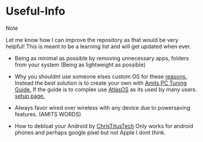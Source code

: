 # Useful-Info

> [!NOTE]
> Let me know how I can improve the repository as that would be very helpful! 
> This is meant to be a learning list and will get updated when ever.

- Being as minimal as possible by removing unnecessary apps, folders from your system (Being as lightweight as possible)

- Why you shouldnt use someone elses custom OS for these [reasons.](/Dont-use-customos.md)
    Instead the best solution is to create your own with [Amits PC Tuning Guide.](https://github.com/amitxv/PC-Tuning) If the guide is to complex use [AtlasOS](https://atlasos.net) as its used by many users. [setup page.](https://docs.atlasos.net/getting-started/installation/)

- Always favor wired over wireless with any device due to powersaving features. (AMITS WORDS)

- How to debloat your Android by [ChrisTitusTech](https://youtu.be/MFbXFG2xDJI?si=MPmXAK_FOMqV2hZP) Only works for android phones and perhaps google pixel but not Apple I dont think.

